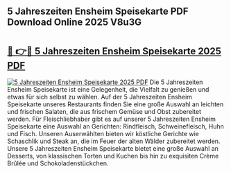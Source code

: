 ## 5 Jahreszeiten Ensheim Speisekarte PDF Download Online 2025 V8u3G

# <h2><a href="http://gc67rze.nevu.top/?p=5+Jahreszeiten+Ensheim+Speisekarte">🔗 👉🔴 5 Jahreszeiten Ensheim Speisekarte 2025 PDF</a></h2>

[![5 Jahreszeiten Ensheim Speisekarte 2025 PDF](https://i.imgur.com/dBaPXMq.png)](http://gc67rze.nevu.top/?p=5+Jahreszeiten+Ensheim+Speisekarte)
Die 5 Jahreszeiten Ensheim Speisekarte ist eine Gelegenheit, die Vielfalt zu genießen und etwas für sich selbst zu wählen. Auf der 5 Jahreszeiten Ensheim Speisekarte unseres Restaurants finden Sie eine große Auswahl an leichten und frischen Salaten, die aus frischem Gemüse und Obst zubereitet werden. Für Fleischliebhaber gibt es auf unserer 5 Jahreszeiten Ensheim Speisekarte eine Auswahl an Gerichten: Rindfleisch, Schweinefleisch, Huhn und Fisch. Unseren Auserwählten bieten wir köstliche Gerichte wie Schaschlik und Steak an, die im Feuer der alten Wälder zubereitet werden. Unsere 5 Jahreszeiten Ensheim Speisekarte bietet eine große Auswahl an Desserts, von klassischen Torten und Kuchen bis hin zu exquisiten Crème Brûlée und Schokoladenstückchen.
